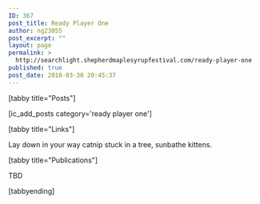 ```yaml
---
ID: 367
post_title: Ready Player One
author: ng23055
post_excerpt: ""
layout: page
permalink: >
  http://searchlight.shepherdmaplesyrupfestival.com/ready-player-one
published: true
post_date: 2018-03-30 20:45:37
---
```

[tabby title="Posts"]

[ic_add_posts category='ready player one']

[tabby title="Links"]

Lay down in your way catnip stuck in a tree, sunbathe kittens.

[tabby title="Publications"]

TBD

[tabbyending]